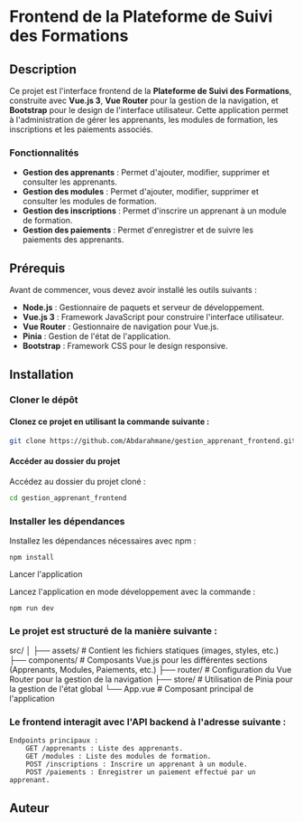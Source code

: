 # Frontend de la Plateforme de Suivi des Formations

## Description

Ce projet est l'interface frontend de la **Plateforme de Suivi des Formations**, construite avec **Vue.js 3**, **Vue Router** pour la gestion de la navigation, et **Bootstrap** pour le design de l'interface utilisateur. Cette application permet à l'administration de gérer les apprenants, les modules de formation, les inscriptions et les paiements associés.

### Fonctionnalités
- **Gestion des apprenants** : Permet d'ajouter, modifier, supprimer et consulter les apprenants.
- **Gestion des modules** : Permet d'ajouter, modifier, supprimer et consulter les modules de formation.
- **Gestion des inscriptions** : Permet d'inscrire un apprenant à un module de formation.
- **Gestion des paiements** : Permet d'enregistrer et de suivre les paiements des apprenants.

## Prérequis

Avant de commencer, vous devez avoir installé les outils suivants :

- **Node.js** : Gestionnaire de paquets et serveur de développement.
- **Vue.js 3** : Framework JavaScript pour construire l'interface utilisateur.
- **Vue Router** : Gestionnaire de navigation pour Vue.js.
- **Pinia** : Gestion de l'état de l'application.
- **Bootstrap** : Framework CSS pour le design responsive.

## Installation

### Cloner le dépôt

#### Clonez ce projet en utilisant la commande suivante :

```bash
git clone https://github.com/Abdarahmane/gestion_apprenant_frontend.git
```
#### Accéder au dossier du projet

Accédez au dossier du projet cloné :
```bash
cd gestion_apprenant_frontend
```

### Installer les dépendances

Installez les dépendances nécessaires avec npm :
```
npm install
```
Lancer l'application

Lancez l'application en mode développement avec la commande :
```
npm run dev
```


### Le projet est structuré de la manière suivante :

src/
│
├── assets/             # Contient les fichiers  statiques (images, styles, etc.)
├── components/         # Composants Vue.js pour les différentes sections (Apprenants, Modules, Paiements, etc.)
├── router/             # Configuration du Vue Router pour la gestion de la navigation
├── store/              # Utilisation de Pinia pour la gestion de l'état global
└── App.vue             # Composant principal de l'application


### Le frontend interagit avec l'API backend à l'adresse suivante :

    Endpoints principaux :
        GET /apprenants : Liste des apprenants.
        GET /modules : Liste des modules de formation.
        POST /inscriptions : Inscrire un apprenant à un module.
        POST /paiements : Enregistrer un paiement effectué par un apprenant.





## Auteur